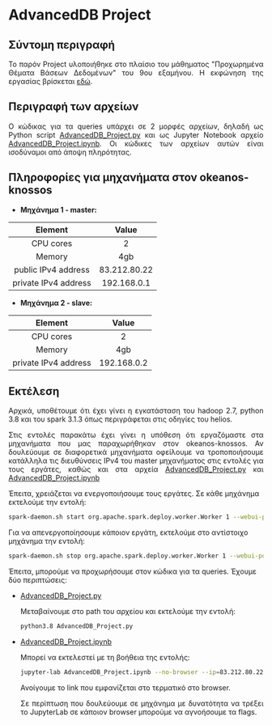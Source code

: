 # AdvancedDB Project
## Σύντομη περιγραφή
<p align="justify">Το παρόν Project υλοποιήθηκε στο πλαίσιο του μάθηματος "Προχωρημένα Θέματα Βάσεων Δεδομένων" του 9ου εξαμήνου. Η εκφώνηση της εργασίας βρίσκεται <a href=https://helios.ntua.gr/pluginfile.php/175280/mod_resource/content/2/AdvancedDB_project_2022.pdf)>εδώ</a>.</p>

## Περιγραφή των αρχείων
<p align="justify">Ο κώδικας για τα queries υπάρχει σε 2 μορφές αρχείων, δηλαδή ως Python script <a href=https://github.com/alexandrosst/AdvancedDB_Project/blob/main/AdvancedDB_Project.py>AdvancedDB_Project.py</a> και ως Jupyter Notebook αρχείο <a href=https://github.com/alexandrosst/AdvancedDB_Project/blob/main/AdvancedDB_Project.ipynb>AdvancedDB_Project.ipynb</a>. Οι κώδικες των αρχείων αυτών είναι ισοδύναμοι από άποψη πληρότητας.<p>

## Πληροφορίες για μηχανήματα στον okeanos-knossos
- **Μηχάνημα 1 - master:**

|        Element       |     Value    |
|:--------------------:|:------------:|
|       CPU cores      |       2      |
|        Memory        |      4gb     |
|  public IPv4 address | 83.212.80.22 |
| private IPv4 address |  192.168.0.1 |

- **Μηχάνημα 2 - slave:**

|        Element       |     Value    |
|:--------------------:|:------------:|
|       CPU cores      |       2      |
|        Memory        |      4gb     |
| private IPv4 address |  192.168.0.2 |

## Εκτέλεση
<p align="justify">Αρχικά, υποθέτουμε ότι έχει γίνει η εγκατάσταση του hadoop 2.7, python 3.8 και του spark 3.1.3 όπως περιγράφεται στις οδηγίες του helios.</p>

<p align="justify">Στις εντολές παρακάτω έχει γίνει η υπόθεση ότι εργαζόμαστε στα μηχανήματα που μας παραχωρήθηκαν στον okeanos-knossos. Αν δουλεύουμε σε διαφορετικά μηχανήματα οφείλουμε να τροποποιήσουμε κατάλληλα τις διευθύνσεις IPv4 του master μηχανήματος στις εντολές για τους εργάτες, καθώς και στα αρχεία <a href=https://github.com/alexandrosst/AdvancedDB_Project/blob/main/AdvancedDB_Project.py>AdvancedDB_Project.py</a> και <a href=https://github.com/alexandrosst/AdvancedDB_Project/blob/main/AdvancedDB_Project.ipynb>AdvancedDB_Project.ipynb</a></p>

Έπειτα, χρειάζεται να ενεργοποιήσουμε τους εργάτες. Σε κάθε μηχάνημα εκτελούμε την εντολή:
```bash
spark-daemon.sh start org.apache.spark.deploy.worker.Worker 1 --webui-port 8080 --port 65509 --cores 2 --memory 4g spark://192.168.0.1:7077
```
Για να απενεργοποίησουμε κάποιον εργάτη, εκτελούμε στο αντίστοιχο μηχάνημα την εντολή:
```bash
spark-daemon.sh stop org.apache.spark.deploy.worker.Worker 1 --webui-port 8080 --port 65509 --cores 2 --memory 4g spark://192.168.0.1:7077
```

Έπειτα, μπορούμε να προχωρήσουμε στον κώδικα για τα queries. Έχουμε δύο περιπτώσεις:
- [AdvancedDB_Project.py](https://github.com/alexandrosst/AdvancedDB_Project/blob/main/AdvancedDB_Project.py)

    Μεταβαίνουμε στο path του αρχείου και εκτελούμε την εντολή:
    ```bash
    python3.8 AdvancedDB_Project.py
    ```
- [AdvancedDB_Project.ipynb](https://github.com/alexandrosst/AdvancedDB_Project/blob/main/AdvancedDB_Project.ipynb)

    Μπορεί να εκτελεστεί με τη βοήθεια της εντολής:
    ```bash
    jupyter-lab AdvancedDB_Project.ipynb --no-browser --ip=83.212.80.22
    ```
    Ανοίγουμε το link που εμφανίζεται στο τερματικό στο browser.

    <p align="justify">Σε περίπτωση που δουλεύουμε σε μηχάνημα με δυνατότητα να τρέξει το JupyterLab σε κάποιον browser μπορούμε να αγνοήσουμε τα flags.</p>